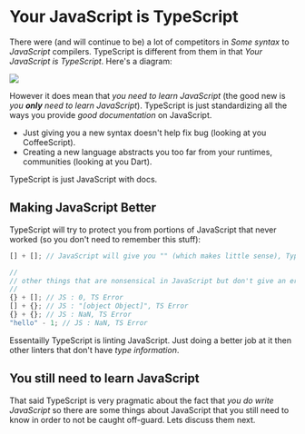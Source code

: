 # Your JavaScript is TypeScript

There were (and will continue to be) a lot of competitors in *Some syntax* to *JavaScript* compilers. TypeScript is different from them in that *Your JavaScript is TypeScript*. Here's a diagram:

![](https://raw.githubusercontent.com/basarat/typescript-book/master/images/venn.png)

However it does mean that *you need to learn JavaScript* (the good new is *you **only** need to learn JavaScript*). TypeScript is just standardizing all the ways you provide *good documentation* on JavaScript.

* Just giving you a new syntax doesn't help fix bug (looking at you CoffeeScript).
* Creating a new language abstracts you too far from your runtimes, communities (looking at you Dart).

TypeScript is just JavaScript with docs.

## Making JavaScript Better

TypeScript will try to protect you from portions of JavaScript that never worked (so you don't need to remember this stuff):

```ts
[] + []; // JavaScript will give you "" (which makes little sense), TypeScript will error

//
// other things that are nonsensical in JavaScript but don't give an error (but TypeScript will)
//
{} + []; // JS : 0, TS Error
[] + {}; // JS : "[object Object]", TS Error  
{} + {}; // JS : NaN, TS Error
"hello" - 1; // JS : NaN, TS Error
```

Essentailly TypeScript is linting JavaScript. Just doing a better job at it then other linters that don't have *type information*.

## You still need to learn JavaScript

That said TypeScript is very pragmatic about the fact that *you do write JavaScript* so there are some things about JavaScript that you still need to know in order to not be caught off-guard. Lets discuss them next.
